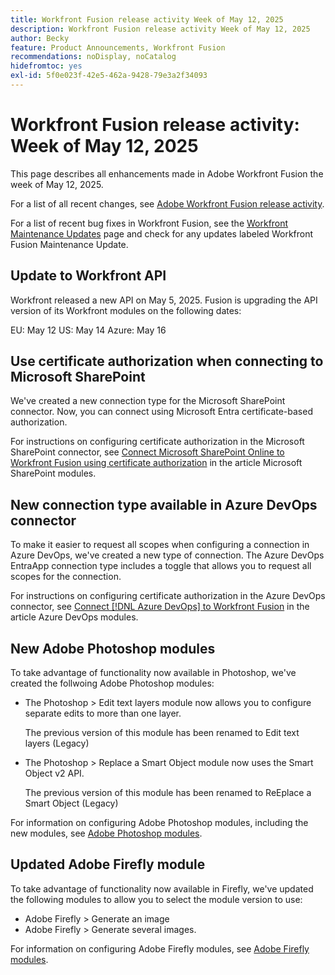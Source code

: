 ```yaml
---
title: Workfront Fusion release activity Week of May 12, 2025
description: Workfront Fusion release activity Week of May 12, 2025
author: Becky
feature: Product Announcements, Workfront Fusion
recommendations: noDisplay, noCatalog
hidefromtoc: yes
exl-id: 5f0e023f-42e5-462a-9428-79e3a2f34093
---
```

# Workfront Fusion release activity: Week of May 12, 2025

This page describes all enhancements made in Adobe Workfront Fusion the week of May 12, 2025.

For a list of all recent changes, see [Adobe Workfront Fusion release activity](/help/workfront-fusion/fusion-product-releases/fusion-release-activity.md).

For a list of recent bug fixes in Workfront Fusion, see the [Workfront Maintenance Updates](https://experienceleague.adobe.com/en/docs/workfront-known-issues/releases/current-updates) page and check for any updates labeled Workfront Fusion Maintenance Update.

## Update to Workfront API

Workfront released a new API on May 5, 2025. Fusion is upgrading the API version of its Workfront modules on the following dates:

EU: May 12
US: May 14
Azure: May 16

## Use certificate authorization when connecting to Microsoft SharePoint

We've created a new connection type for the Microsoft SharePoint connector. Now, you can connect using Microsoft Entra certificate-based authorization.

For instructions on configuring certificate authorization in the  Microsoft SharePoint connector, see [Connect Microsoft SharePoint Online to Workfront Fusion using certificate authorization](/help/workfront-fusion/references/apps-and-modules/third-party-connectors/sharepoint-modules.md#connect-microsoft-sharepoint-online-to-workfront-fusion-using-certificate-authorization) in the article Microsoft SharePoint modules.

## New connection type available in Azure DevOps connector

To make it easier to request all scopes when configuring a connection in Azure DevOps, we've created a new type of connection. The Azure DevOps EntraApp connection type includes a toggle that allows you to request all scopes for the connection.

For instructions on configuring certificate authorization in the  Azure DevOps connector, see [Connect [!DNL Azure DevOps] to Workfront Fusion](/help/workfront-fusion/references/apps-and-modules/third-party-connectors/azure-dev-ops.md#connect-azure-devops-to-workfront-fusion) in the article Azure DevOps modules.

## New Adobe Photoshop modules

To take advantage of functionality now available in Photoshop, we've created the follwoing Adobe Photoshop modules:

* The Photoshop > Edit text layers module now allows you to configure separate edits to more than one layer. 

   The previous version of this module has been renamed to Edit text layers (Legacy)
* The Photoshop > Replace a Smart Object module now uses the Smart Object v2 API. 

   The previous version of this module has been renamed to ReEplace a Smart Object (Legacy)

For information on configuring Adobe Photoshop modules, including the new modules, see [Adobe Photoshop modules](/help/workfront-fusion/references/apps-and-modules/adobe-connectors/adobe-photoshop-modules.md).

## Updated Adobe Firefly module

To take advantage of functionality now available in Firefly, we've updated the following modules to allow you to select the module version to use:

* Adobe Firefly > Generate an image
* Adobe Firefly > Generate several images.

For information on configuring Adobe Firefly modules, see [Adobe Firefly modules](/help/workfront-fusion/references/apps-and-modules/adobe-connectors/adobe-firefly-modules.md).
